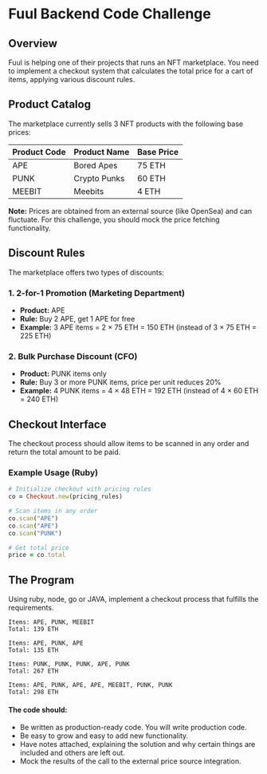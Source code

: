 # Fuul Backend Code Challenge

## Overview

Fuul is helping one of their projects that runs an NFT marketplace. You need to implement a checkout system that calculates the total price for a cart of items, applying various discount rules.

## Product Catalog

The marketplace currently sells 3 NFT products with the following base prices:

| Product Code | Product Name | Base Price |
|--------------|--------------|------------|
| APE          | Bored Apes   | 75 ETH     |
| PUNK         | Crypto Punks | 60 ETH     |
| MEEBIT       | Meebits      | 4 ETH      |

**Note:** Prices are obtained from an external source (like OpenSea) and can fluctuate. For this challenge, you should mock the price fetching functionality.

## Discount Rules

The marketplace offers two types of discounts:

### 1. 2-for-1 Promotion (Marketing Department)
- **Product:** APE
- **Rule:** Buy 2 APE, get 1 APE for free
- **Example:** 3 APE items = 2 × 75 ETH = 150 ETH (instead of 3 × 75 ETH = 225 ETH)

### 2. Bulk Purchase Discount (CFO)
- **Product:** PUNK items only
- **Rule:** Buy 3 or more PUNK items, price per unit reduces 20%
- **Example:** 4 PUNK items = 4 × 48 ETH = 192 ETH (instead of 4 × 60 ETH = 240 ETH)

## Checkout Interface

The checkout process should allow items to be scanned in any order and return the total amount to be paid.

### Example Usage (Ruby)

```ruby
# Initialize checkout with pricing rules
co = Checkout.new(pricing_rules)

# Scan items in any order
co.scan("APE")
co.scan("APE") 
co.scan("PUNK")

# Get total price
price = co.total
```

## The Program

Using ruby, node, go or JAVA, implement a checkout process that fulfills the requirements.

```
Items: APE, PUNK, MEEBIT
Total: 139 ETH

Items: APE, PUNK, APE
Total: 135 ETH

Items: PUNK, PUNK, PUNK, APE, PUNK
Total: 267 ETH

Items: APE, PUNK, APE, APE, MEEBIT, PUNK, PUNK
Total: 298 ETH
```

#### The code should:

* Be written as production-ready code. You will write production code.
* Be easy to grow and easy to add new functionality.
* Have notes attached, explaining the solution and why certain things are included and others are left out.
* Mock the results of the call to the external price source integration. 
